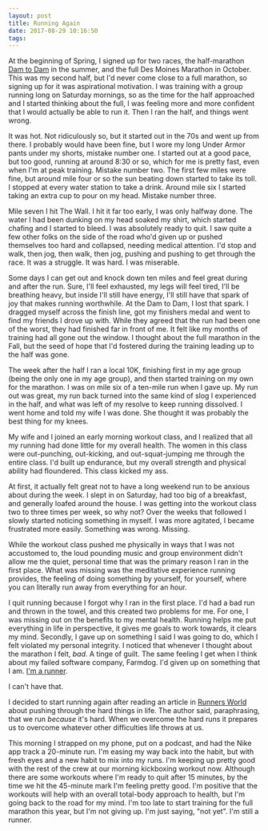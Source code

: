 ```yaml
---
layout: post
title: Running Again
date: 2017-08-29 10:16:50
tags: 
---
```


At the beginning of Spring, I signed up for two races, the half-marathon [Dam to Dam](http://damtodam.com) in the summer, and the full Des Moines Marathon in October. This was my second half, but I'd never come close to a full marathon, so signing up for it was aspirational motivation. I was training with a group running long on Saturday mornings, so as the time for the half approached and I started thinking about the full, I was feeling more and more confident that I would actually be able to run it. Then I ran the half, and things went wrong. 

It was hot. Not ridiculously so, but it started out in the 70s and went up from there. I probably would have been fine, but I wore my long Under Armor pants under my shorts, mistake number one. I started out at a good pace, but too good, running at around 8:30 or so, which for me is pretty fast, even when I'm at peak training. Mistake number two. The first few miles were fine, but around mile four or so the sun beating down started to take its toll. I stopped at every water station to take a drink. Around mile six I started taking an extra cup to pour on my head. Mistake number three. 

Mile seven I hit The Wall. I hit it far too early, I was only halfway done. The water I had been dunking on my head soaked my shirt, which started chafing and I started to bleed. I was absolutely ready to quit. I saw quite a few other folks on the side of the road who'd given up or pushed themselves too hard and collapsed, needing medical attention. I'd stop and walk, then jog, then walk, then jog, pushing and pushing to get through the race. It was a struggle. It was hard. I was miserable. 

Some days I can get out and knock down ten miles and feel great during and after the run. Sure, I'll feel exhausted, my legs will feel tired, I'll be breathing heavy, but inside I'll still have energy, I'll still have that spark of joy that makes running worthwhile. At the Dam to Dam, I lost that spark. I dragged myself across the finish line, got my finishers medal and went to find my friends I drove up with. While they agreed that the run had been one of the worst, they had finished far in front of me. It felt like my months of training had all gone out the window. I thought about the full marathon in the Fall, but the seed of hope that I'd fostered during the training leading up to the half was gone. 

The week after the half I ran a local 10K, finishing first in my age group  (being the only one in my age group), and then started training on my own for the marathon. I was on mile six of a ten-mile run when I gave up. My run out was great, my run back turned into the same kind of slog I experienced in the half, and what was left of my resolve to keep running dissolved. I went home and told my wife I was done. She thought it was probably the best thing for my knees. 

My wife and I joined an early morning workout class, and I realized that all my running had done little for my overall health. The women in this class were out-punching, out-kicking, and out-squat-jumping me through the entire class. I'd built up endurance, but my overall strength and physical ability had floundered. This class kicked my ass.

At first, it actually felt great not to have a long weekend run to be anxious about during the week. I slept in on Saturday, had too big of a breakfast, and generally loafed around the house. I was getting into the workout class two to three times per week, so why not? Over the weeks that followed I slowly started noticing something in myself. I was more agitated, I became frustrated more easily. Something was wrong. Missing.

While the workout class pushed me physically in ways that I was not accustomed to, the loud pounding music and group environment didn't allow me the quiet, personal time that was the primary reason I ran in the first place. What was missing was the meditative experience running provides, the feeling of doing something by yourself, for yourself, where you can literally run away from everything for an hour.

I quit running because I forgot why I ran in the first place. I'd had a bad run and thrown in the towel, and this created two problems for me. For one, I was missing out on the benefits to my mental health. Running helps me put everything in life in perspective, it gives me goals to work towards, it clears my mind. Secondly, I gave up on something I said I was going to do, which I felt violated my personal integrity. I noticed that whenever I thought about the marathon I felt, *bad*. A tinge of guilt. The same feeling I get when I think about my failed software company, Farmdog. I'd given up on something that I am. [I'm a runner](https://jonathanbuys.com/A_Runner/). 

I can't have that. 

I decided to start running again after reading an article in [Runners World](https://www.scribd.com/article/355869451/Embrace-The-Tough-Stuff) about pushing through the hard things in life. The author said, paraphrasing, that we run *because* it's hard. When we overcome the hard runs it prepares us to overcome whatever other difficulties life throws at us. 

This morning I strapped on my phone, put on a podcast, and had the Nike app track a 20-minute run. I'm easing my way back into the habit, but with fresh eyes and a new habit to mix into my runs. I'm keeping up pretty good with the rest of the crew at our morning kickboxing workout now. Although there are some workouts where I'm ready to quit after 15 minutes, by the time we hit the 45-minute mark I'm feeling pretty good. I'm positive that the workouts will help with an overall total-body approach to health, but I'm going back to the road for my mind. I'm too late to start training for the full marathon this year, but I'm not giving up. I'm just saying, "not yet". I'm still a runner.
